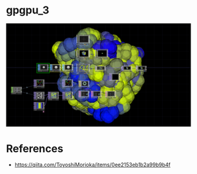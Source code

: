 # gpgpu_3
![](./art/art.png)

# References
- https://qiita.com/ToyoshiMorioka/items/0ee2153eb1b2a99b9b4f